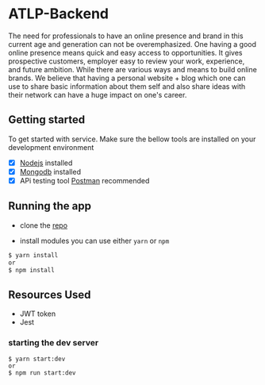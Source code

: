 <!-- @format -->

# ATLP-Backend

The need for professionals to have an online presence and brand in this current age and generation can not be overemphasized. One having a good online presence means quick and easy access to opportunities. It gives prospective customers, employer easy to review your work, experience, and future ambition. While there are various ways and means to build online brands. We believe that having a personal website + blog which one can use to share basic information about them self and also share ideas with their network can have a huge impact on one's career.

## Getting started

To get started with service. Make sure the bellow tools are installed on your development environment

- [x] [Nodejs](https://nodejs.org/en/) installed
- [x] [Mongodb](https://www.mongodb.com/) installed
- [x] APi testing tool [Postman](https://www.postman.com/) recommended

## Running the app

- clone the [repo]()

- install modules you can use either `yarn` or `npm`

```sh
$ yarn install
or
$ npm install
```

## Resources Used

- JWT token
- Jest

### starting the dev server

```
$ yarn start:dev
or
$ npm run start:dev
```
